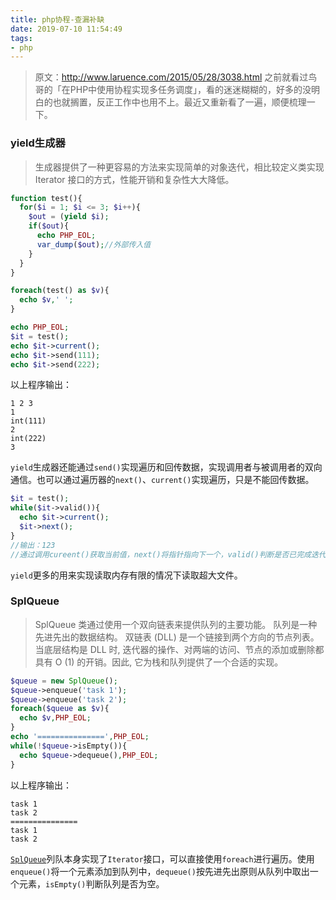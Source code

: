 ```yaml
---
title: php协程-查漏补缺
date: 2019-07-10 11:54:49
tags:
- php
---
```


> 原文：http://www.laruence.com/2015/05/28/3038.html
之前就看过鸟哥的「在PHP中使用协程实现多任务调度」，看的迷迷糊糊的，好多的没明白的也就搁置，反正工作中也用不上。最近又重新看了一遍，顺便梳理一下。

### yield生成器
> 生成器提供了一种更容易的方法来实现简单的对象迭代，相比较定义类实现 Iterator 接口的方式，性能开销和复杂性大大降低。
``` php
function test(){
  for($i = 1; $i <= 3; $i++){
    $out = (yield $i);
    if($out){
      echo PHP_EOL;
      var_dump($out);//外部传入值
    }
  }
}

foreach(test() as $v){
  echo $v,' ';
}

echo PHP_EOL;
$it = test();
echo $it->current();
echo $it->send(111);
echo $it->send(222);
```
以上程序输出：
```
1 2 3
1
int(111)
2
int(222)
3
```

`yield`生成器还能通过`send()`实现遍历和回传数据，实现调用者与被调用者的双向通信。也可以通过遍历器的`next()`、`current()`实现遍历，只是不能回传数据。

``` php
$it = test();
while($it->valid()){
  echo $it->current();
  $it->next();
}
//输出：123 
//通过调用cureent()获取当前值，next()将指针指向下一个，valid()判断是否已完成迭代
```
`yield`更多的用来实现读取内存有限的情况下读取超大文件。

### SplQueue
> SplQueue 类通过使用一个双向链表来提供队列的主要功能。
> 队列是一种先进先出的数据结构。
> 双链表 (DLL) 是一个链接到两个方向的节点列表。当底层结构是 DLL 时, 迭代器的操作、对两端的访问、节点的添加或删除都具有 O (1) 的开销。因此, 它为栈和队列提供了一个合适的实现。
```php
$queue = new SplQueue();
$queue->enqueue('task 1');
$queue->enqueue('task 2');
foreach($queue as $v){
  echo $v,PHP_EOL;
}
echo '===============',PHP_EOL;
while(!$queue->isEmpty()){
  echo $queue->dequeue(),PHP_EOL;
}
```
以上程序输出：
```
task 1
task 2
===============
task 1
task 2
```
[`SplQueue`](https://www.php.net/manual/zh/class.splqueue.php)列队本身实现了`Iterator`接口，可以直接使用`foreach`进行遍历。使用`enqueue()`将一个元素添加到队列中，`dequeue()`按先进先出原则从队列中取出一个元素，`isEmpty()`判断队列是否为空。
